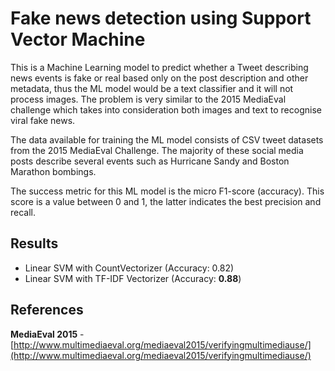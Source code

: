 # Fake news detection using Support Vector Machine
 
This is a Machine Learning model to predict whether a Tweet describing news events is fake or real based only on the post description and other metadata, thus the ML model would be a text classifier and it will not process images. The problem is very similar to the 2015 MediaEval challenge which takes into consideration both images and text to recognise viral fake news. 

The data available for training the ML model consists of CSV tweet datasets from the 2015 MediaEval Challenge. The majority of these social media posts describe several events such as Hurricane Sandy and Boston Marathon bombings.

The success metric for this ML model is the micro F1-score (accuracy). This score is a value between 0 and 1, the latter indicates the best precision and recall.
## Results
- Linear SVM with CountVectorizer (Accuracy: 0.82)
- Linear SVM with TF-IDF Vectorizer (Accuracy: **0.88**)

## References

**MediaEval 2015** - [http://www.multimediaeval.org/mediaeval2015/verifyingmultimediause/](http://www.multimediaeval.org/mediaeval2015/verifyingmultimediause/)

